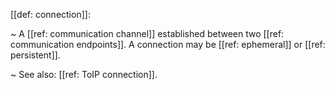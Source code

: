 [[def: connection]]:

~ A [[ref: communication channel]] established between two [[ref: communication endpoints]]. A connection may be [[ref: ephemeral]] or [[ref: persistent]].

~ See also: [[ref: ToIP connection]].

